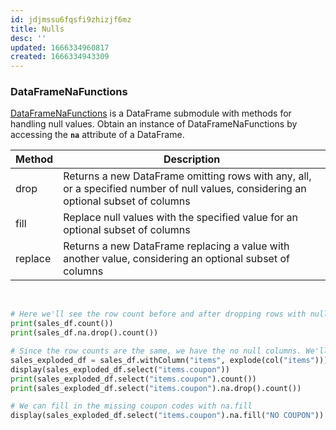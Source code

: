 ```yaml
---
id: jdjmssu6fqsfi9zhizjf6mz
title: Nulls
desc: ''
updated: 1666334960817
created: 1666334943309
---
```

### DataFrameNaFunctions
<a href="https://spark.apache.org/docs/latest/api/python/reference/pyspark.sql/api/pyspark.sql.DataFrameNaFunctions.html#pyspark.sql.DataFrameNaFunctions" target="_blank">DataFrameNaFunctions</a> is a DataFrame submodule with methods for handling null values. Obtain an instance of DataFrameNaFunctions by accessing the **`na`** attribute of a DataFrame.

| Method  | Description                                                                                                                          |
| ------- | ------------------------------------------------------------------------------------------------------------------------------------ |
| drop    | Returns a new DataFrame omitting rows with any, all, or a specified number of null values, considering an optional subset of columns |
| fill    | Replace null values with the specified value for an optional subset of columns                                                       |
| replace | Returns a new DataFrame replacing a value with another value, considering an optional subset of columns                              |

<br>

```python
# Here we'll see the row count before and after dropping rows with null/NA values.  
print(sales_df.count())
print(sales_df.na.drop().count())

# Since the row counts are the same, we have the no null columns. We'll need to explode items to find some nulls in columns such as items.coupon.
sales_exploded_df = sales_df.withColumn("items", explode(col("items")))
display(sales_exploded_df.select("items.coupon"))
print(sales_exploded_df.select("items.coupon").count())
print(sales_exploded_df.select("items.coupon").na.drop().count())

# We can fill in the missing coupon codes with na.fill
display(sales_exploded_df.select("items.coupon").na.fill("NO COUPON"))